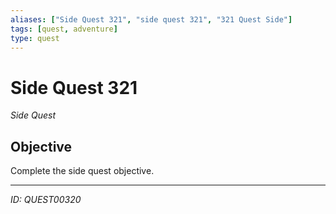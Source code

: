 ```yaml
---
aliases: ["Side Quest 321", "side quest 321", "321 Quest Side"]
tags: [quest, adventure]
type: quest
---
```


# Side Quest 321

*Side Quest*

## Objective
Complete the side quest objective.

---
*ID: QUEST00320*